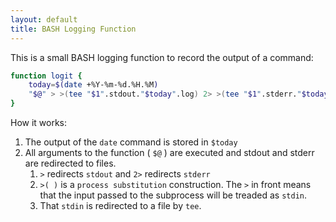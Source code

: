```yaml
---
layout: default
title: BASH Logging Function
---
```


This is a small BASH logging function to record the output of a command:

```BASH
function logit {
    today=$(date +%Y-%m-%d.%H.%M)
    "$@" > >(tee "$1".stdout."$today".log) 2> >(tee "$1".stderr."$today".log >&2)
}
```

How it works:

1. The output of the `date` command is stored in `$today`
1. All arguments to the function ( `$@` ) are executed
and stdout and stderr are redirected to files.
    1. `>` redirects `stdout` and `2>` redirects `stderr`
    1. `>( )` is a `process substitution` construction.
    The `>` in front means that the input passed to the subprocess will be treaded as `stdin`.
    1. That `stdin` is redirected to a file by `tee`.
